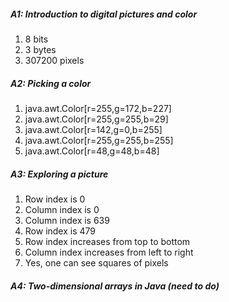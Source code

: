 ##### A1: Introduction to digital pictures and color

1) 8 bits
2) 3 bytes
3) 307200 pixels

##### A2: Picking a color

1) java.awt.Color[r=255,g=172,b=227]
2) java.awt.Color[r=255,g=255,b=29]
3) java.awt.Color[r=142,g=0,b=255]
4) java.awt.Color[r=255,g=255,b=255]
5) java.awt.Color[r=48,g=48,b=48]

##### A3: Exploring a picture

1) Row index is 0
2) Column index is 0
3) Column index is 639
4) Row index is 479
5) Row index increases from top to bottom
6) Column index increases from left to right
7) Yes, one can see squares of pixels

##### A4: Two-dimensional arrays in Java (need to do)



